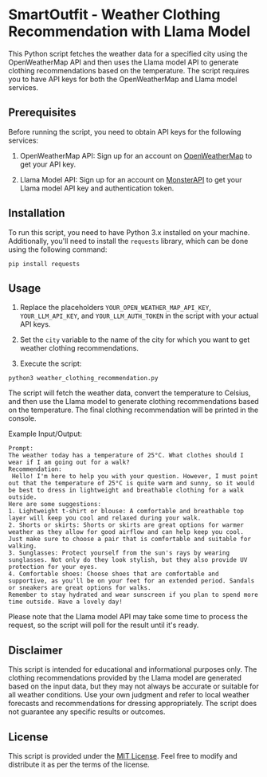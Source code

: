 # SmartOutfit - Weather Clothing Recommendation with Llama Model

This Python script fetches the weather data for a specified city using the OpenWeatherMap API and then uses the Llama model API to generate clothing recommendations based on the temperature. The script requires you to have API keys for both the OpenWeatherMap and Llama model services.

## Prerequisites

Before running the script, you need to obtain API keys for the following services:

1. OpenWeatherMap API: Sign up for an account on [OpenWeatherMap](https://openweathermap.org/) to get your API key.

2. Llama Model API: Sign up for an account on [MonsterAPI](https://monsterapi.ai/) to get your Llama model API key and authentication token.

## Installation

To run this script, you need to have Python 3.x installed on your machine. Additionally, you'll need to install the `requests` library, which can be done using the following command:

```
pip install requests
```

## Usage

1. Replace the placeholders `YOUR_OPEN_WEATHER_MAP_API_KEY`, `YOUR_LLM_API_KEY`, and `YOUR_LLM_AUTH_TOKEN` in the script with your actual API keys.

2. Set the `city` variable to the name of the city for which you want to get weather clothing recommendations.

3. Execute the script:

```
python3 weather_clothing_recommendation.py
```

The script will fetch the weather data, convert the temperature to Celsius, and then use the Llama model to generate clothing recommendations based on the temperature. The final clothing recommendation will be printed in the console.

Example Input/Output:

```
Prompt:
The weather today has a temperature of 25°C. What clothes should I wear if I am going out for a walk?
Recommendation:
 Hello! I'm here to help you with your question. However, I must point out that the temperature of 25°C is quite warm and sunny, so it would be best to dress in lightweight and breathable clothing for a walk outside.
Here are some suggestions:
1. Lightweight t-shirt or blouse: A comfortable and breathable top layer will keep you cool and relaxed during your walk.
2. Shorts or skirts: Shorts or skirts are great options for warmer weather as they allow for good airflow and can help keep you cool. Just make sure to choose a pair that is comfortable and suitable for walking.
3. Sunglasses: Protect yourself from the sun's rays by wearing sunglasses. Not only do they look stylish, but they also provide UV protection for your eyes.
4. Comfortable shoes: Choose shoes that are comfortable and supportive, as you'll be on your feet for an extended period. Sandals or sneakers are great options for walks.
Remember to stay hydrated and wear sunscreen if you plan to spend more time outside. Have a lovely day!
```

Please note that the Llama model API may take some time to process the request, so the script will poll for the result until it's ready.

## Disclaimer

This script is intended for educational and informational purposes only. The clothing recommendations provided by the Llama model are generated based on the input data, but they may not always be accurate or suitable for all weather conditions. Use your own judgment and refer to local weather forecasts and recommendations for dressing appropriately. The script does not guarantee any specific results or outcomes.

## License

This script is provided under the [MIT License](LICENSE). Feel free to modify and distribute it as per the terms of the license.
